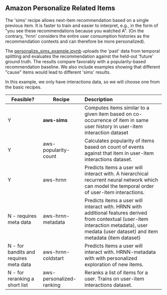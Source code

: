 Amazon Personalize Related Items
---

The 'sims' recipe allows next-item recommendation based on a single previous item. It is faster to train and easier to interpret, e.g., in the form of "you see these recommendations because you watched A". (On the contrary, 'hrnn' considers the entire user consumption histories as the recommendation contexts and can therefore be more personalized).

The [personalize_sims_example.ipynb](personalize_sims_example.ipynb) uploads the 'past' data from temporal splitting and evaluates the recommendation against the held-out 'future' ground truth. The results compare favorably with a popularity-based recommendation baseline. We also include examples showing that different "cause" items would lead to different 'sims' results.

In this example, we only have interactions data, so we will choose one from the basic recipes.

| Feasible? | Recipe | Description 
|-------- | -------- |:------------
| Y | **aws-sims** | Computes items similar to a given item based on co-occurrence of item in same user history in user-item interaction dataset
| Y | aws-popularity-count | Calculates popularity of items based on count of events against that item in user-item interactions dataset.
| Y | aws-hrnn | Predicts items a user will interact with. A hierarchical recurrent neural network which can model the temporal order of user-item interactions.
| N - requires meta data | aws-hrnn-metadata | Predicts items a user will interact with. HRNN with additional features derived from contextual (user-item interaction metadata), user medata (user dataset) and item metadata (item dataset)
| N - for bandits and requires meta data | aws-hrnn-coldstart | Predicts items a user will interact with. HRNN-metadata with with personalized exploration of new items.
| N - for reranking a short list | aws-personalized-ranking | Reranks a list of items for a user. Trains on user-item interactions dataset. 


